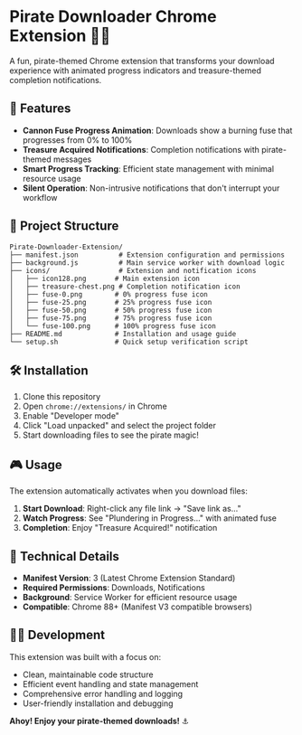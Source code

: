 # Pirate Downloader Chrome Extension 🏴‍☠️

A fun, pirate-themed Chrome extension that transforms your download experience with animated progress indicators and treasure-themed completion notifications.

## 🚀 Features

- **Cannon Fuse Progress Animation**: Downloads show a burning fuse that progresses from 0% to 100%
- **Treasure Acquired Notifications**: Completion notifications with pirate-themed messages
- **Smart Progress Tracking**: Efficient state management with minimal resource usage
- **Silent Operation**: Non-intrusive notifications that don't interrupt your workflow

## 📁 Project Structure

```
Pirate-Downloader-Extension/
├── manifest.json          # Extension configuration and permissions
├── background.js          # Main service worker with download logic
├── icons/                 # Extension and notification icons
│   ├── icon128.png       # Main extension icon
│   ├── treasure-chest.png # Completion notification icon
│   ├── fuse-0.png        # 0% progress fuse icon
│   ├── fuse-25.png       # 25% progress fuse icon
│   ├── fuse-50.png       # 50% progress fuse icon
│   ├── fuse-75.png       # 75% progress fuse icon
│   └── fuse-100.png      # 100% progress fuse icon
├── README.md             # Installation and usage guide
└── setup.sh              # Quick setup verification script
```

## 🛠 Installation

1. Clone this repository
2. Open `chrome://extensions/` in Chrome
3. Enable "Developer mode"
4. Click "Load unpacked" and select the project folder
5. Start downloading files to see the pirate magic!

## 🎮 Usage

The extension automatically activates when you download files:

1. **Start Download**: Right-click any file link → "Save link as..."
2. **Watch Progress**: See "Plundering in Progress..." with animated fuse
3. **Completion**: Enjoy "Treasure Acquired!" notification

## 🔧 Technical Details

- **Manifest Version**: 3 (Latest Chrome Extension Standard)
- **Required Permissions**: Downloads, Notifications
- **Background**: Service Worker for efficient resource usage
- **Compatible**: Chrome 88+ (Manifest V3 compatible browsers)

## 🏴‍☠️ Development

This extension was built with a focus on:
- Clean, maintainable code structure
- Efficient event handling and state management
- Comprehensive error handling and logging
- User-friendly installation and debugging

**Ahoy! Enjoy your pirate-themed downloads!** ⚓